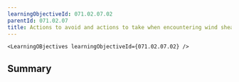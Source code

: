 ```yaml
---
learningObjectiveId: 071.02.07.02
parentId: 071.02.07
title: Actions to avoid and actions to take when encountering wind shear
---
```


```tsx eval
<LearningOBjectives learningObjectiveId={071.02.07.02} />
```

## Summary
